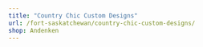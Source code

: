 ```yaml
---
title: "Country Chic Custom Designs"
url: /fort-saskatchewan/country-chic-custom-designs/
shop: Andenken
---
```


